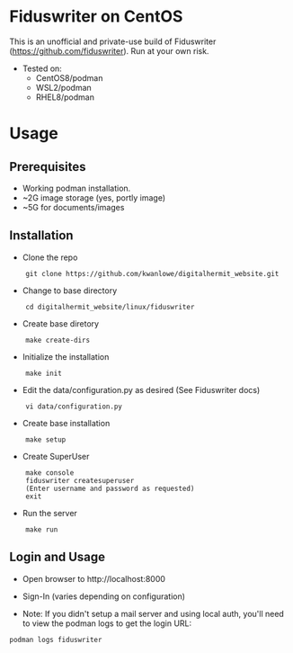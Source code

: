 # Fiduswriter on CentOS

This is an unofficial and private-use build of Fiduswriter (https://github.com/fiduswriter).
Run at your own risk.

* Tested on:
  - CentOS8/podman
  - WSL2/podman
  - RHEL8/podman

# Usage

## Prerequisites

* Working podman installation.
* ~2G image storage (yes, portly image)
* ~5G for documents/images 

## Installation

* Clone the repo
```shell
    git clone https://github.com/kwanlowe/digitalhermit_website.git
```
* Change to base directory
```shell
    cd digitalhermit_website/linux/fiduswriter
```
* Create base diretory
```shell
    make create-dirs
```
* Initialize the installation
```shell
    make init
```
* Edit the data/configuration.py as desired (See Fiduswriter docs)
```shell
    vi data/configuration.py
```
* Create base installation
```shell
    make setup
```
* Create SuperUser
```shell
	make console
    fiduswriter createsuperuser
    (Enter username and password as requested)
    exit    
```
* Run the server
```shell
    make run
```
## Login and Usage

* Open browser to http://localhost:8000

* Sign-In (varies depending on configuration)

* Note: If you didn't setup a mail server and using local auth, you'll need to view the
  podman logs to get the login URL:

```shell
podman logs fiduswriter
```
